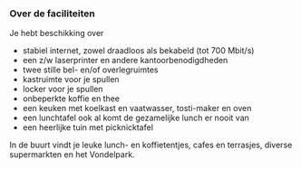 ### Over de faciliteiten

Je hebt beschikking over

- stabiel internet, zowel draadloos als bekabeld (tot 700 Mbit/s)
- een z/w laserprinter en andere kantoorbenodigdheden
- twee stille bel- en/of overlegruimtes
- kastruimte voor je spullen
- locker voor je spullen
- onbeperkte koffie en thee
- een keuken met koelkast en vaatwasser, tosti-maker en oven
- een lunchtafel ook al komt de gezamelijke lunch er nooit van
- een heerlijke tuin met picknicktafel

In de buurt vindt je leuke lunch- en koffietentjes, cafes en terrasjes, diverse supermarkten en het Vondelpark.
